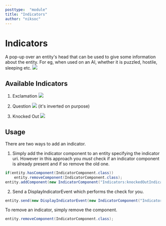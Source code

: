 ```yaml
---
posttype:  "module"  
title: "Indicators"
author: "niksoc"
---
```

Indicators
==========

A pop-up over an entity's head that can be used to give some information about the entity. For eg, when used on an AI, whether it is puzzled, hostile, sleeping etc.
![](/images/indicator.png)

## Available Indicators

1. Exclamation
![](/assets/textures/exclamationIndicator.png)

2. Question
![](/assets/textures/questionIndicator.png) (it's inverted on purpose)

3. Knocked Out
![](/assets/textures/knockedOutIndicator.png)

## Usage

There are two ways to add an indicator.

1. Simply add the indicator component to an entity specifying the indicator uri. However in this approach you *must* check if an indicator component is already present and if so remove the old one.

```java
if(entity.hasComponent(IndicatorComponent.class))
    entity.removeComponent(IndicatorComponent.class);
entity.addComponent(new IndicatorComponent("Indicators:knockedOutIndicator"));
```

2. Send a DisplayIndicatorEvent which performs the check for you.

```java
entity.send(new DisplayIndicatorEvent(new IndicatorComponent("Indicators:knockedOutIndicator")));
```

To remove an indicator, simply remove the component.

```java
entity.removeComponent(IndicatorComponent.class);
```
